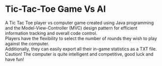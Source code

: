 # Tic-Tac-Toe Game Vs AI
A Tic Tac Toe player vs computer game created using Java programming and the Model-View-Controller (MVC) design pattern for efficient information tracking and overall code control.    
Players have the flexibility to select the number of rounds they wish to play against the computer.    
Additionally, they can easily export all their in-game statistics as a TXT file.   
Caution! The computer is quite intelligent and competitive, good luck and have fun!

